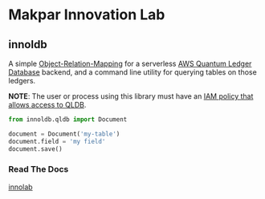 # Makpar Innovation Lab

## innoldb

A simple [Object-Relation-Mapping](https://en.wikipedia.org/wiki/Object%E2%80%93relational_mapping) for a serverless [AWS Quantum Ledger Database](https://docs.aws.amazon.com/qldb/latest/developerguide/what-is.html) backend, and a command line utility for querying tables on those ledgers.

**NOTE**: The user or process using this library must have an [IAM policy that allows access to QLDB](https://docs.aws.amazon.com/qldb/latest/developerguide/security-iam.html).


```python
from innoldb.qldb import Document

document = Document('my-table')
document.field = 'my field'
document.save()
```

### Read The Docs

[innolab](https://makpar-innovation-laboratory.github.io/innoldb/)